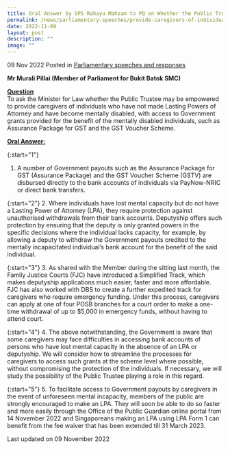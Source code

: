 ```yaml
---
title: Oral Answer by SPS Rahayu Mahzam to PQ on Whether the Public Trustee May Be Empowered to Provide Caregivers of Individuals Who Have not Made Lasting Powers of Attorney and Have Become Mentally Disabled, with Access to Government Grants 
permalink: /news/parliamentary-speeches/provide-caregivers-of-individuals-without-lpa-access-to-govt-grants/
date: 2022-11-09
layout: post
description: ""
image: ""
---
```

09 Nov 2022 Posted in [Parliamentary speeches and responses](/news/parliamentary-speeches) 

**Mr Murali Pillai (Member of Parliament for Bukit Batok SMC)** 

**<b><u>Question</u></b>** 
<br>To ask the Minister for Law whether the Public Trustee may be empowered to provide caregivers of individuals who have not made Lasting Powers of Attorney and have become mentally disabled, with access to Government grants provided for the benefit of the mentally disabled individuals, such as Assurance Package for GST and the GST Voucher Scheme.

**<b><u>Oral Answer:</u></b>** 

{:start="1"} 
1.  A number of Government payouts such as the Assurance Package for GST (Assurance Package) and the GST Voucher Scheme (GSTV) are disbursed directly to the bank accounts of individuals via PayNow-NRIC or direct bank transfers.  

{:start="2"} 
2.  Where individuals have lost mental capacity but do not have a Lasting Power of Attorney (LPA), they require protection against unauthorised withdrawals from their bank accounts. Deputyship offers such protection by ensuring that the deputy is only granted powers in the specific decisions where the individual lacks capacity, for example, by allowing a deputy to withdraw the Government payouts credited to the mentally incapacitated individual’s bank account for the benefit of the said individual.

{:start="3"} 
3.  As shared with the Member during the sitting last month, the Family Justice Courts (FJC) have introduced a Simplified Track, which makes deputyship applications much easier, faster and more affordable. FJC has also worked with DBS to create a further expedited track for caregivers who require emergency funding. Under this process, caregivers can apply at one of four POSB branches for a court order to make a one-time withdrawal of up to $5,000 in emergency funds, without having to attend court.
 
{:start="4"} 
4.  The above notwithstanding, the Government is aware that some caregivers may face difficulties in accessing bank accounts of persons who have lost mental capacity in the absence of an LPA or deputyship. We will consider how to streamline the processes for caregivers to access such grants at the scheme level where possible, without compromising the protection of the individuals. If necessary, we will study the possibility of the Public Trustee playing a role in this regard.

{:start="5"} 
5.  To facilitate access to Government payouts by caregivers in the event of unforeseen mental incapacity, members of the public are strongly encouraged to make an LPA. They will soon be able to do so faster and more easily through the Office of the Public Guardian online portal from 14 November 2022 and Singaporeans making an LPA using LPA Form 1 can benefit from the fee waiver that has been extended till 31 March 2023.

<p class="right-side-updated">Last updated on 09 November 2022</p>
